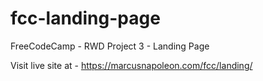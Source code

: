 # fcc-landing-page
FreeCodeCamp - RWD Project 3 - Landing Page


Visit live site at - https://marcusnapoleon.com/fcc/landing/

